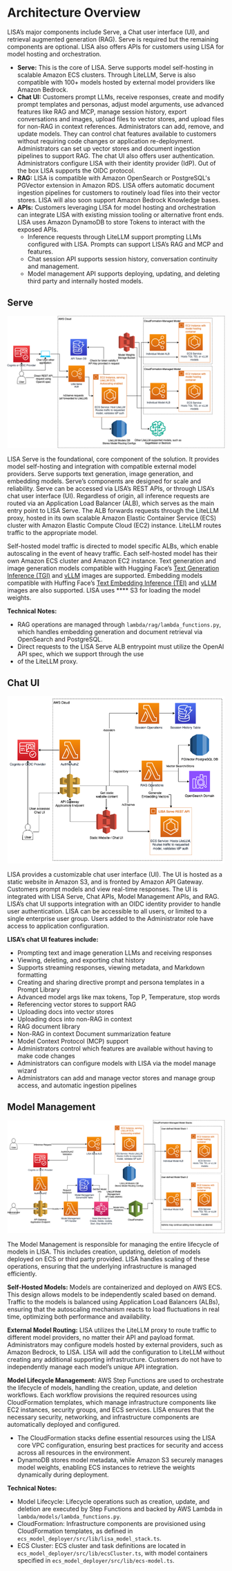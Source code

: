 # Architecture Overview

LISA’s major components include Serve, a Chat user interface (UI), and retrieval augmented generation (RAG).
Serve is required but the remaining components are optional. LISA also offers APIs for customers using LISA for model
hosting and orchestration.

* **Serve:** This is the core of LISA. Serve supports model self-hosting in scalable Amazon ECS clusters.
Through LiteLLM, Serve is also compatible with 100+ models hosted by external model providers like Amazon Bedrock.
* **Chat UI:** Customers prompt LLMs, receive responses, create and modify prompt templates and personas, adjust model
arguments, use advanced features like RAG and MCP, manage session history, export conversations and images, upload files to vector stores, and upload files for non-RAG in context references. Administrators can add, remove, and update models. They can control chat features available to customers without requiring code changes or application re-deployment. Administrators can set up vector stores and document ingestion pipelines to support RAG. The chat UI also offers user authentication. Administrators configure LISA with their identity provider (IdP). Out of the box LISA supports the OIDC protocol.
* **RAG:** LISA is compatible with Amazon OpenSearch or PostgreSQL's PGVector extension in Amazon RDS. LISA offers
automatic document ingestion pipelines for customers to routinely load files into their vector stores. LISA will also
soon support Amazon Bedrock Knowledge bases.
* **APIs:** Customers leveraging LISA for model hosting and orchestration can integrate LISA with existing mission
tooling or alternative front ends. LISA uses Amazon DynamoDB to store Tokens to interact with the exposed APIs.
  * Inference requests through LiteLLM support prompting LLMs configured with LISA. Prompts can support LISA’s RAG and
    MCP and features.
  * Chat session API supports session history, conversation continuity and management.
  * Model management API supports deploying, updating, and deleting third party and internally hosted models.


## Serve
![LISA Serve Architecture](../assets/LisaServe.png)

LISA Serve is the foundational, core component of the solution. It provides model self-hosting and integration with
compatible external model providers. Serve supports text generation, image generation, and embedding models. Serve’s
components are designed for scale and reliability. Serve can be accessed via LISA’s REST APIs, or through LISA’s chat
user interface (UI). Regardless of origin, all inference requests are routed via an Application Load Balancer (ALB),
which serves as the main entry point to LISA Serve. The ALB forwards requests through the LiteLLM proxy, hosted in its
own scalable Amazon Elastic Container Service (ECS) cluster with Amazon Elastic Compute Cloud (EC2) instance. LiteLLM
routes traffic to the appropriate model.

Self-hosted model traffic is directed to model specific ALBs, which enable autoscaling in the event of heavy traffic.
Each self-hosted model has their own Amazon ECS cluster and Amazon EC2 instance. Text generation and image generation
models compatible with Hugging Face’s
[Text Generation Inference (TGI)](https://huggingface.co/docs/text-generation-inference/en/index) and
[vLLM](https://docs.vllm.ai/en/latest/) images are supported. Embedding models compatible with Huffing Face’s
[Text Embedding Inference (TEI)](https://huggingface.co/docs/text-embeddings-inference/en/index) and
[vLLM](https://docs.vllm.ai/en/latest/) images are also supported. LISA uses **** S3 for loading the model weights.

**Technical Notes:**

* RAG operations are managed through `lambda/rag/lambda_functions.py`, which handles embedding generation and document
retrieval via OpenSearch and PostgreSQL.
* Direct requests to the LISA Serve ALB entrypoint must utilize the OpenAI API spec, which we support through the use
* of the LiteLLM proxy.

## Chat UI
![LISA Chatbot Architecture](../assets/LisaChat.png)

LISA provides a customizable chat user interface (UI). The UI is hosted as a static website in Amazon S3, and is fronted
by Amazon API Gateway. Customers prompt models and view real-time responses. The UI is integrated with LISA Serve, Chat
APIs, Model Management APIs, and RAG. LISA’s chat UI supports integration with an OIDC identity provider to handle user
authentication. LISA can be accessible to all users, or limited to a single enterprise user group. Users added to the
Administrator role have access to application configuration.

**LISA’s chat UI features include:**

* Prompting text and image generation LLMs and receiving responses
* Viewing, deleting, and exporting chat history
* Supports streaming responses, viewing metadata, and Markdown formatting
* Creating and sharing directive prompt and persona templates in a Prompt Library
* Advanced model args like max tokens, Top P, Temperature, stop words
* Referencing vector stores to support RAG
* Uploading docs into vector stores
* Uploading docs into non-RAG in context
* RAG document library
* Non-RAG in context Document summarization feature
* Model Context Protocol (MCP) support
* Administrators control which features are available without having to make code changes
* Administrators can configure models with LISA via the model manage wizard
* Administrators can add and manage vector stores and manage group access, and automatic ingestion pipelines

## Model Management
![LISA Model Management Architecture](../assets/LisaModelManagement.png)

The Model Management is responsible for managing the entire lifecycle of models in LISA. This includes creation, updating,
deletion of models deployed on ECS or third party provided. LISA handles scaling of these operations, ensuring that the
underlying infrastructure is managed efficiently.

**Self-Hosted Models:** Models are containerized and deployed on AWS ECS. This design allows models to be independently
scaled based on demand. Traffic to the models is balanced using Application Load Balancers (ALBs), ensuring that the
autoscaling mechanism reacts to load fluctuations in real time, optimizing both performance and availability.

**External Model Routing:** LISA utilizes the LiteLLM proxy to route traffic to different model providers, no matter
their API and payload format. Administrators may configure models hosted by external providers, such as Amazon Bedrock,
to LISA. LISA will add the configuration to LiteLLM without creating any additional supporting infrastructure. Customers
do not have to independently manage each model’s unique API integration.

**Model Lifecycle Management:** AWS Step Functions are used to orchestrate the lifecycle of models, handling the creation,
update, and deletion workflows. Each workflow provisions the required resources using CloudFormation templates, which
manage infrastructure components like EC2 instances, security groups, and ECS services. LISA ensures that the necessary
security, networking, and infrastructure components are automatically deployed and configured.

* The CloudFormation stacks define essential resources using the LISA core VPC configuration, ensuring best practices for
  security and access across all resources in the environment.
* DynamoDB stores model metadata, while Amazon S3 securely manages model weights, enabling ECS instances to retrieve the
  weights dynamically during deployment.

**Technical Notes:**

* Model Lifecycle: Lifecycle operations such as creation, update, and deletion are executed by Step Functions and backed
  by AWS Lambda in `lambda/models/lambda_functions.py`.
* CloudFormation: Infrastructure components are provisioned using CloudFormation templates, as defined in
  `ecs_model_deployer/src/lib/lisa_model_stack.ts`.
* ECS Cluster: ECS cluster and task definitions are located in `ecs_model_deployer/src/lib/ecsCluster.ts`, with model
  containers specified in `ecs_model_deployer/src/lib/ecs-model.ts`.
